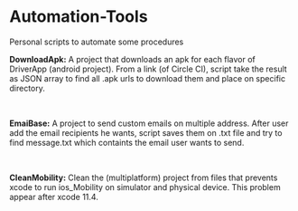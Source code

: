 # Automation-Tools
Personal scripts to automate some procedures

<b>DownloadApk:</b> A project that downloads an apk for each flavor of DriverApp (android project). From a link (of Circle CI), script take the result as JSON array 
to find all .apk urls to download them and place on specific directory.

<br>

<b>EmaiBase:</b> A project to send custom emails on multiple address. After user add the email recipients he wants, script saves them on .txt file and try to find message.txt 
which containts the email user wants to send.

<br>

<b>CleanMobility:</b> Clean the (multiplatform) project from files that prevents xcode to run ios_Mobility on simulator and physical device. This problem appear after xcode 11.4.
